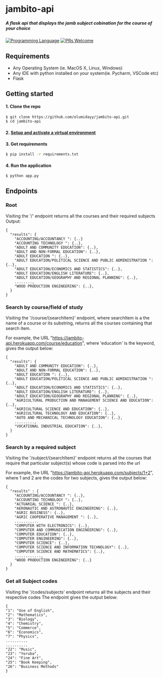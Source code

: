 # jambito-api

##### A flask api that displays the jamb subject cobination for the course of your choice


[![Programming Language](https://img.shields.io/badge/Language-Python-success?style=flat-square)](https://python.org)
[![PRs Welcome](https://img.shields.io/badge/PRs-welcome-success.svg?style=flat-square)](https://github.com/olumidayy/jambito-api/pulls)


## Requirements
* Any Operating System (ie. MacOS X, Linux, Windows)
* Any IDE with python installed on your system(ie. Pycharm, VSCode etc)
* Flask

## Getting started

#### 1. Clone the repo

```sh
$ git clone https://github.com/olumidayy/jambito-api.git
$ cd jambito-api
```

#### 2. [Setup and activate a virtual environment](https://programwithus.com/learn-to-code/Pip-and-virtualenv-on-Windows/)

#### 3. Get requirements

```sh
$ pip install -r requirements.txt
```

#### 4. Run the application

```sh
$ python app.py
```
## Endpoints
### Root
Visiting the '/' endpoint returns all the courses and their required subjects
Output: 

```
{
  "results": {
    "ACCOUNTING/ACCOUNTANCY ": {..}
    "ACCOUNTING TECHNOLOGY ": {..},
    "ADULT AND COMMUNITY EDUCATION": {..},
    "ADULT AND NON-FORMAL EDUCATION": {..},
    "ADULT EDUCATION ": {..},
    "ADULT EDUCATION/POLITICAL SCIENCE AND PUBLIC ADMINISTRATION ": {..},
    "ADULT EDUCATION/ECONOMICS AND STATISTICS": {..},
    "ADULT EDUCATION/ENGLISH LITERATURE": {..},
    "ADULT EDUCATION/GEOGRAPHY AND REGIONAL PLANNING": {..},
    ........,
    "WOOD PRODUCTION ENGINEERING": {..},
  }
}
```

### Search by course/field of study
Visiting the '/course/{searchItem}' endpoint, where searchItem is a the name of a course or its substring, returns all the courses containing that search item.

For example, the URL "https://jambito-api.herokuapp.com/course/education", where 'education' is the keyword, gives the output below:

```
{
  "results": {
    "ADULT AND COMMUNITY EDUCATION": {..},
    "ADULT AND NON-FORMAL EDUCATION": {..},
    "ADULT EDUCATION ": {..},
    "ADULT EDUCATION/POLITICAL SCIENCE AND PUBLIC ADMINISTRATION ": {..},
    "ADULT EDUCATION/ECONOMICS AND STATISTICS": {..},
    "ADULT EDUCATION/ENGLISH LITERATURE": {..},
    "ADULT EDUCATION/GEOGRAPHY AND REGIONAL PLANNING": {..},
    "AGRICULTURAL PRODUCTION AND MANAGEMENT SCIENCE AND EDUCATION": {..},
    "AGRICULTURAL SCIENCE AND EDUCATION": {..},
    "AGRICULTURAL TECHNOLOGY AND EDUCATION": {..},
    "AUTO AND MECHANICAL TECHNOLOGY EDUCATION": {..},
    .........,
    "VOCATIONAL INDUSTRIAL EDUCATION": {..},
  }
}
```

### Search by a required subject
Visiting the '/subject/{searchItem}' endpoint returns all the courses that require that particular subject(s) whose code is parsed into the url

For example, the URL "https://jambito-api.herokuapp.com/subjects/1+2", where 1 and 2 are the codes for two subjects, gives the output below:

```
{
  "results" : {
    "ACCOUNTING/ACCOUNTANCY ": {..},
    "ACCOUNTING TECHNOLOGY ": {..},
    "ACTUARIAL SCIENCE ": {..},
    "AERONAUTIC AND ASTRONAUTIC ENGINEERING": {..},
    "AGRIC BUSINESS": {..},
    "AGRIC COOPERATIVE MANAGEMENT ": {..},
    ...........
    "COMPUTER WITH ELECTRONICS": {..},
    "COMPUTER AND COMMUNICATION ENGINEERING": {..},
    "COMPUTER EDUCATION": {..},
    "COMPUTER ENGINEERING": {..},
    "COMPUTER SCIENCE": {..},
    "COMPUTER SCIENCE AND INFORMATION TECHNOLOGY": {..},
    "COMPUTER SCIENCE AND MATHEMATICS": {..},
    ............,
    "WOOD PRODUCTION ENGINEERING": {..}
  }
}
```

### Get all Subject codes
Visiting the '/codes/subjects' endpoint returns all the subjects and their respective codes
The endpoint gives the output below:

```
{
"1": "Use of English",
"2": "Mathematics",
"3": "Biology",
"4": "Chemistry",
"5": "Commerce",
"6": "Economics",
"7": "Physics",
..........
..........
"22": "Music",
"23": "Yoruba",
"24": "Fine Art",
"25": "Book Keeping",
"26": "Business Methods"
}
```

